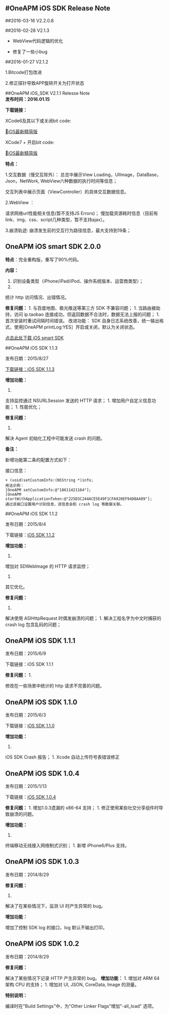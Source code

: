 #OneAPM iOS SDK Release Note
-------------

##2016-03-16 V2.2.0.8


##2016-02-28 V2.1.3 


* WebView代码逻辑的优化 

* 修复了一些小bug




##2016-01-27 V2.1.2 

1.Bitcode打包改进

2.修正探针导致APP旋转开关为打开状态


##OneAPM iOS_SDK V2.1.1 Relesse Note  
**发布时间：2016.01.15**

**下载链接：**

XCode6及其以下或关闭bit code:

[iOS最新精简版](https://download.oneapm.com/ios_agent/iOS_SDK_latest_beta_Xcode6.zip)

XCode7 + 开启bit code:

[iOS最新精简版](https://download.oneapm.com/ios_agent/iOS_SDK_latest_beta_Xcode7.zip)

 
**特点：**

1.交互数据（慢交互除外）：
 总览中展示View Loading，UIImage，DataBase，Json，NetWork,  WebView六种数据的执行时间等信息；
     
 交互列表中展示页面（ViewController）的具体交互数据信息。
 
2.WebView ：

请求网络url性能相关信息(暂不支持JS Errors)；
    慢加载资源耗时信息（目前有link、img、css、script几种类型，暂不支持ajax）。
    
3.崩溃轨迹:
   崩溃发生前的交互行为路径信息，最大支持到19条；




## OneAPM iOS smart SDK 2.0.0

**特点**：完全重构版，重写了90%代码。

**内容：**
1. 识别设备类型（iPhone/iPad/iPod、操作系统版本、运营商类型）；
1. 
统计 http 访问情况、出错情况。

**修复问题：**
1. 
与百度地图、极光推送等第三方 SDK 不兼容问题；
1. 
当路由被劫持，访问 ip.taobao 连接成功，但返回数据不合法时，数据无法上报的问题；
1. 
首次安装时重试间隔时间错误。
改进功能：
SDK 自身日志系统改善，统一输出格式，使用[OneAPM printLog:YES］开启或关闭，默认为关闭状态。


[点击此处下载 iOS smart SDK](https://oneapm.kf5.com/attachments/download/324726/001564c3213991c1c71b682e6be5b26/)


##OneAPM iOS SDK 1.1.3

发布日期：2015/8/27

[下载链接：iOS SDK 1.1.3](https://user.oneapm.com/account/agent/ios/download.do?version=1.1.3&_ga=1.171887072.1942864907.1444901230)

**增加功能：**

1. 
支持监控通过 NSURLSession 发送的 HTTP 请求；
1. 
增加用户自定义信息功能；
1. 
性能优化；

**修复问题：**

1. 
解决 Agent 初始化工程中可能发送 crash 的问题。

**备注：**

新增功能第二条的配置方式如下：

接口信息：
```
+ (void)setCustomInfo:(NSString *)info;
用法示例：
[OneAPM setCustomInfo:@"18611421164"];
[OneAPM startWithApplicationToken:@"225D3C244ACE5E49F1CFA920EF94D8A489"];
通过该接口设置用户识别信息，该信息会和 crash log 等数据关联。 
```
##OneAPM iOS SDK 1.1.2

发布日期：2015/8/4

下载链接：[iOS SDK 1.1.2](https://user.oneapm.com/account/agent/ios/download.do?version=1.1.2)

**增加功能：**

1. 
增加对 SDWebImage 的 HTTP 请求监控；

1. 
其它优化。

**修复问题：**

1. 
解决使用 ASIHttpRequest 时偶发崩溃的问题；
1. 
解决工程名字为中文时捕获的 crash log 包含乱码的问题；

## OneAPM iOS SDK 1.1.1



发布日期：2015/6/9

下载链接：iOS SDK 1.1.1

**修复问题：**
1. 

修改在一些场景中统计的 http 请求不完善的问题。

## OneAPM iOS SDK 1.1.0

发布日期：2015/6/3

下载链接：[iOS SDK 1.1.0](https://user.oneapm.com/account/agent/ios/download.do?version=1.04)

**增加功能：**

1. 
iOS SDK Crash 报告；
1. 
Xcode 自动上传符号表错误修正

## OneAPM iOS SDK 1.0.4



发布日期：2015/1/13

下载链接：[iOS SDK 1.0.4](https://user.oneapm.com/account/agent/ios/download.do?version=1.04)

**修复问题：**
1. 
增加1.0.3遗漏的 x86-64 支持；
1. 
修正使用某些社交分享组件时导致崩溃的问题。

**增加功能：**

1. 
终端移动无线接入网络制式识别；
1. 
新增 iPhone6/Plus 支持。

## OneAPM iOS SDK 1.0.3



发布日期：2014/8/29

**修复问题：**

1. 
解决了在某些情况下，监测 UI 时产生异常的 bug。

**增加功能：**

增加了控制 SDK log 的接口，log 默认不输出打印。

## OneAPM iOS SDK 1.0.2

发布日期：2014/8/29

**修复问题：**

解决了某些情况下记录 HTTP 产生异常的 bug。
**增加功能：**
1. 
增加对 ARM 64 架构 CPU 的支持；
1. 
增加对 UI, JSON, CoreData, Image 的测量。

**特别说明：**

编译时在"Build Settings"中，为"Other Linker Flags"增加"-all_load" 选项。
